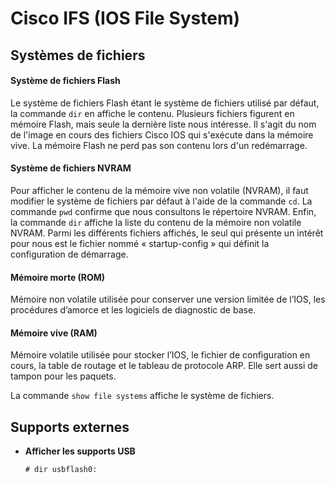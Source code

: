 # Cisco IFS (IOS File System)

## Systèmes de fichiers

#### Système de fichiers Flash

Le système de fichiers Flash étant le système de fichiers utilisé par défaut, la commande ```dir``` en affiche le contenu. Plusieurs fichiers figurent en mémoire Flash, mais seule la dernière liste nous intéresse. Il s'agit du nom de l'image en cours des fichiers Cisco IOS qui s'exécute dans la mémoire vive. La mémoire Flash ne perd pas son contenu lors d'un redémarrage. 

#### Système de fichiers NVRAM

Pour afficher le contenu de la mémoire vive non volatile (NVRAM), il faut modifier le système de fichiers par défaut à l'aide de la commande ```cd```. La commande ```pwd``` confirme que nous consultons le répertoire NVRAM. Enfin, la commande ```dir``` affiche la liste du contenu de la mémoire non volatile NVRAM. Parmi les différents fichiers affichés, le seul qui présente un intérêt pour nous est le fichier nommé « startup-config » qui définit la configuration de démarrage.

#### Mémoire morte (ROM)

Mémoire non volatile utilisée pour conserver une version limitée de l’IOS, les procédures d’amorce et les logiciels de diagnostic de base.

#### Mémoire vive (RAM)

Mémoire volatile utilisée pour stocker l’IOS, le fichier de configuration en cours, la table de routage et le tableau de protocole ARP. Elle sert aussi de tampon pour les paquets.

La commande ```show file systems``` affiche le système de fichiers.

## Supports externes

* **Afficher les supports USB**
	```
	# dir usbflash0:
	```
